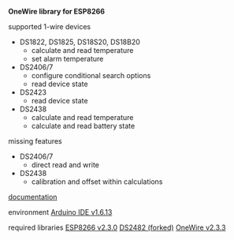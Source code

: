 **OneWire library for ESP8266**

supported 1-wire devices 
- DS1822, DS1825, DS18S20, DS18B20
  - calculate and read temperature
  - set alarm temperature
- DS2406/7
  - configure conditional search options
  - read device state
- DS2423
  - read device state
- DS2438
  - calculate and read temperature
  - calculate and read battery state


missing features
- DS2406/7
  - direct read and write
- DS2438
  - calibration and offset within calculations

[documentation](./doc/Esp1wire.md)

environment
[Arduino IDE v1.6.13](https://www.arduino.cc/download_handler.php?f=/arduino-1.6.13-windows.zip)

required libraries
[ESP8266 v2.3.0](https://github.com/esp8266/Arduino#installing-with-boards-manager) [DS2482 (forked)](https://github.com/habeIchVergessen/DS18B20_DS2482) [OneWire v2.3.3](https://github.com/PaulStoffregen/OneWire)
